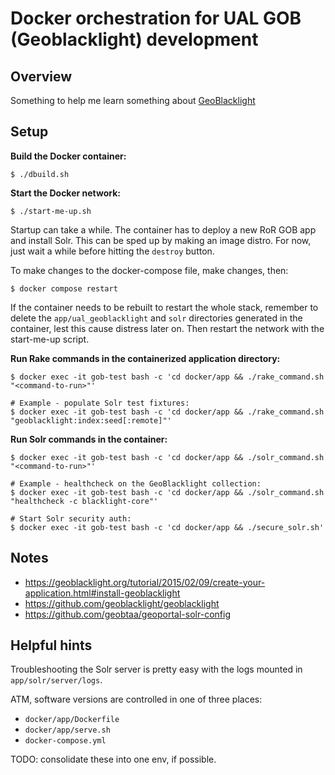 # Docker orchestration for UAL GOB (Geoblacklight) development

## Overview

Something to help me learn something about [GeoBlacklight](https://geoblacklight.org/)

## Setup

**Build the Docker container:**

```shell
$ ./dbuild.sh
```

**Start the Docker network:**

```shell
$ ./start-me-up.sh
```

Startup can take a while. The container has to deploy a new RoR GOB app and install Solr. This can be sped up by making an image distro. For now, just wait a while before hitting the `destroy` button.

To make changes to the docker-compose file, make changes, then:

```shell
$ docker compose restart
```

If the container needs to be rebuilt to restart the whole stack, remember to delete the `app/ual_geoblacklight` and `solr` directories generated in the container, lest this cause distress later on. Then restart the network with the start-me-up script.

**Run Rake commands in the containerized application directory:**

```shell
$ docker exec -it gob-test bash -c 'cd docker/app && ./rake_command.sh "<command-to-run>"'

# Example - populate Solr test fixtures:
$ docker exec -it gob-test bash -c 'cd docker/app && ./rake_command.sh "geoblacklight:index:seed[:remote]"'
```

**Run Solr commands in the container:**

```shell
$ docker exec -it gob-test bash -c 'cd docker/app && ./solr_command.sh "<command-to-run>"'

# Example - healthcheck on the GeoBlacklight collection:
$ docker exec -it gob-test bash -c 'cd docker/app && ./solr_command.sh "healthcheck -c blacklight-core"'

# Start Solr security auth:
$ docker exec -it gob-test bash -c 'cd docker/app && ./secure_solr.sh'
```

## Notes

* https://geoblacklight.org/tutorial/2015/02/09/create-your-application.html#install-geoblacklight
* https://github.com/geoblacklight/geoblacklight
* https://github.com/geobtaa/geoportal-solr-config

## Helpful hints

Troubleshooting the Solr server is pretty easy with the logs mounted in `app/solr/server/logs`.

ATM, software versions are controlled in one of three places:

* `docker/app/Dockerfile`
* `docker/app/serve.sh`
* `docker-compose.yml`

TODO: consolidate these into one env, if possible.
